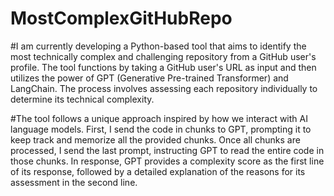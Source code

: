 # MostComplexGitHubRepo
#I am currently developing a Python-based tool that aims to identify the most technically complex and challenging repository from a GitHub user's profile. The tool functions by taking a GitHub user's URL as input and then utilizes the power of GPT (Generative Pre-trained Transformer) and LangChain. The process involves assessing each repository individually to determine its technical complexity.

#The tool follows a unique approach inspired by how we interact with AI language models. First, I send the code in chunks to GPT, prompting it to keep track and memorize all the provided chunks. Once all chunks are processed, I send the last prompt, instructing GPT to read the entire code in those chunks. In response, GPT provides a complexity score as the first line of its response, followed by a detailed explanation of the reasons for its assessment in the second line.
